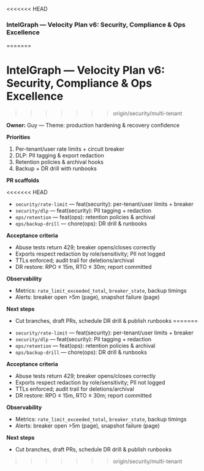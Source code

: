 <<<<<<< HEAD
### IntelGraph — Velocity Plan v6: Security, Compliance & Ops Excellence
=======
# IntelGraph — Velocity Plan v6: Security, Compliance & Ops Excellence
>>>>>>> origin/security/multi-tenant

**Owner:** Guy — Theme: production hardening & recovery confidence

**Priorities**

1. Per-tenant/user rate limits + circuit breaker
2. DLP: PII tagging & export redaction
3. Retention policies & archival hooks
4. Backup + DR drill with runbooks

**PR scaffolds**

<<<<<<< HEAD
- `security/rate-limit` — feat(security): per-tenant/user limits + breaker
- `security/dlp` — feat(security): PII tagging + redaction
- `ops/retention` — feat(ops): retention policies & archival
- `ops/backup-drill` — chore(ops): DR drill & runbooks

**Acceptance criteria**

- Abuse tests return 429; breaker opens/closes correctly
- Exports respect redaction by role/sensitivity; PII not logged
- TTLs enforced; audit trail for deletions/archival
- DR restore: RPO ≤ 15m, RTO ≤ 30m; report committed

**Observability**

- Metrics: `rate_limit_exceeded_total`, `breaker_state`, backup timings
- Alerts: breaker open >5m (page), snapshot failure (page)

**Next steps**

- Cut branches, draft PRs, schedule DR drill & publish runbooks
=======
* `security/rate-limit` — feat(security): per-tenant/user limits + breaker
* `security/dlp` — feat(security): PII tagging + redaction
* `ops/retention` — feat(ops): retention policies & archival
* `ops/backup-drill` — chore(ops): DR drill & runbooks

**Acceptance criteria**

* Abuse tests return 429; breaker opens/closes correctly
* Exports respect redaction by role/sensitivity; PII not logged
* TTLs enforced; audit trail for deletions/archival
* DR restore: RPO ≤ 15m, RTO ≤ 30m; report committed

**Observability**

* Metrics: `rate_limit_exceeded_total`, `breaker_state`, backup timings
* Alerts: breaker open >5m (page), snapshot failure (page)

**Next steps**

* Cut branches, draft PRs, schedule DR drill & publish runbooks
>>>>>>> origin/security/multi-tenant

